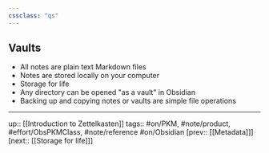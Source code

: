 ```yaml
---
cssclass: "qs"
---
```

## Vaults

- All notes are plain text Markdown files
- Notes are stored locally on your computer
- Storage for life
- Any directory can be opened "as a vault" in Obsidian
- Backing up and copying notes or vaults are simple file operations

---
up:: [[Introduction to Zettelkasten]]
tags:: #on/PKM, #note/product, #effort/ObsPKMClass, #note/reference #on/Obsidian 
[prev:: [[Metadata]]]
[next:: [[Storage for life]]]
